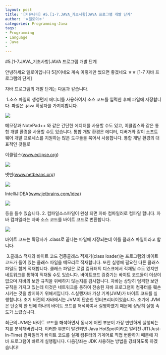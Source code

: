 ```yaml
---
layout: post
title: '[커뮤니티] #5.[1-7.JAVA_기초사항]JAVA 프로그램 개발 단계'
author: 'ㅎ엘로이ㅎ'
categories: Programming-Java
tags:
- Programming
- Language
- Java
-
---
```



<script> location.href='https://cafe.naver.com/develoid/701680' ; </script>

<p></p>
<p>#5.[1-7.JAVA_기초사항]JAVA 프로그램 개발 단계</p>
<p>안녕하세요 엘로이입니다 5강이네요 계속 이렇게만 썼으면 좋겠네요 ㅎㅎ&nbsp;[1-7 자바 프로그램의 단계]</p>
<p>자바 프로그램의 개발 단계는 다음과 같습니다.</p>
<p>&nbsp;1.소스 파일의 생성먼저 에디터를 사용하여서 소스 코드를 입력한 후에 파일에 저장합니다. 파일은 .java 확장자를 가져야합니다.&nbsp;</p>
<p></p>
<p><img src="https://cafeptthumb-phinf.pstatic.net/MjAxNzAzMzBfMiAg/MDAxNDkwODU5Njc5MTQ0.n_KRzsmn8GVZ9NvyTCCxuZOstNRLclhubA_UjHRc7QIg.RZqOp5tMP2mCyu2nzvymhc8tZL6b5gjqDYZYOWhXMQcg.PNG.cksdid0404/5.png?type=w740"></p>
<p></p>
<p>메모장과 NotePad++ 와 같은 간단한 에디터를 사용할 수도 있고, 이클립스와 같은 통합 개발 환경을 사용할 수도 있습니다. 통합 개발 환경은 에디터, 디버거와 같이 소프트웨어 개발 프로세스를 지원하는 많은 도구들을 묶어서 사용합니다. 통합 개발 환경의 대표적인 것들로</p>
<p></p>
<p>이클립스(<a href="http://www.eclipse.org"><u>www.eclipse.org</u></a>)</p>
<p></p>
<p><img src="https://cafeptthumb-phinf.pstatic.net/MjAxNzAzMzBfMjQw/MDAxNDkwODU5NjE2ODUz.FBy15ck8fcLmhxNGy43amibPm18Jl895GZr26tm1ClQg.faCgN_PWZ6Tt48SO-l0XnoVEdoG2aVaauT1WfLVoj80g.PNG.cksdid0404/1.png?type=w740"></p>
<p>넷빈(<a href="http://www.netbeans.org"><u>www.netbeans.org</u></a>)</p>
<p></p>
<p><img src="https://cafeptthumb-phinf.pstatic.net/MjAxNzAzMzBfMjkx/MDAxNDkwODU5NjMxMzMz.oFAXm07bqGWb2qVVxu7iEdCQGg4LAmC4sARGA74voj8g.y6we4ChiaS7Fvak9wy0PVXYji9A4O9xL3Kq4qpG8sRUg.PNG.cksdid0404/2.png?type=w740"></p>
<p></p>
<p>IntelliJIDEA(<a href="http://www.jetbrains.com/idea"><u>www.jetbrains.com/idea</u></a>)</p>
<p></p>
<p><img src="https://cafeptthumb-phinf.pstatic.net/MjAxNzAzMzBfMjUz/MDAxNDkwODU5NjQ0OTQz.JqIqjf9U44FhR3ePmXPJlAqBJumeEJh16jUDns2D9Ucg.JytC7wHFtWbKTEgQWIBp6AW49r0M6m4gI9amjmY2188g.PNG.cksdid0404/3.png?type=w740"></p>
<p>등을 들수 있습니다.&nbsp;2. 컴파일소스파일이 완성 되면 자바 컴파일러로 컴파일 합니다. 자바 컴파일러는 자바 소스 코드를 바이트 코드로 변환합니다.&nbsp;</p>
<p></p>
<p><img src="https://cafeptthumb-phinf.pstatic.net/MjAxNzAzMzBfNzYg/MDAxNDkwODU5NjkwNjQy.wc2ACByQ0LPGfq608B82JArgu9F5ZIqauryBW7mpxL8g.z4HlFZhVaK3vinaMmFvnVXz60xfbNmbDzArptTlpoREg.PNG.cksdid0404/4.png?type=w740"></p>
<p></p>
<p>바이트 코드는 확장자가 .class로 끝나는 파일에 저장되는데 이를 클래스 파일이라고 합니다.</p>
<p>&nbsp;3.클래스 적재와 바이트 코드 검증클래스 적재기(class loader)는 프로그램의 바이트 코드가 들어 있는 클래스 파일을 메모리로 적재합니다. 또한 실행에 필요한 다른 클래스 파일도 함께 적재합니다. 클래스 파일은 로컬 컴퓨터의 디스크에서 적재될 수도 있지만 네트워크를 통하여 적재될 수도 있습니다.&nbsp;바이트코드 검증기는 바이트 코드들이 이상이 없으며 자바의 보안 규칙을 위배하지 않는지를 검사합니다. 자바는 상당히 엄격한 보안 규칙을 가지고 있는데 이것은 네트워크를 통하여 전송된 자바 프로그램이 컴퓨터를 훼손시키는 것을 방지하기 위해서입니다.&nbsp;4.실행자바 가상 기계(JVM)가 바이트 코드를 실행합니다. 초기 버전의 자바에서는 JVM이 단순한 인터프리터이었습니다. 초기에 JVM은 단순히 한 번에 하나의 바이트 코드를 해석하여서 실행하였기 때문에 상당히 실행 속도가 느렸습니다.&nbsp;</p>
<p></p>
<p>최근의 JVM은 바이트 코드를 해석하면서 동시에 어떤 부분이 가장 빈번하게 실행되는지를 분석해버립니다. 이러한 부분이 발견되면 Java HotSpot이라고 알려진 JIT(Just-In-Time) 컴파일러가 바이트 코드를 실제 컴퓨터의 기계어로 직접 변환하기 때문에 자바 프로그램이 빠르게 실행됩니다.&nbsp;다음강좌는 JDK 사용하는 방법을 강좌하도록 하겠습니다!</p>
<p></p>
<p></p>
<p></p>
<p></p>
<p></p>
<p></p>
<p></p>
<p></p>
<p></p>
<p></p>
<p></p>
<p></p>
<p></p>
<p></p>
<p></p>
<p></p>
<p></p>
<p></p>
<p></p>
<p></p>
<p></p>
